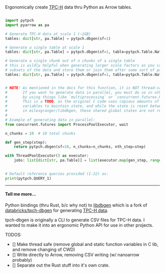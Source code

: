 Ergonomically create [TPC-H](https://www.tpc.org/tpch/) data thru Python as Arrow tables.

```python

import pytpch
import pyarrow as pa

# Generate TPC-H data at scale 1 (~1GB)
tables: dict[str, pa.Table] = pytpch.dbgen(sf=1)

# Generate a single table at scale 1
tables: dict[str, pa.Table] = pytpch.dbgen(sf=1, table=pytpch.Table.Nation)

# Generate a single chunk out of n chunks of a single table
# this is wildly helpful when generating larger scale factors as you can make
# subsets of the data and store them or join them after some sort of parallelism.
tables: dict[str, pa.Table] = pytpch.dbgen(sf=1, table=pytpch.Table.Nation)


# NOTE! As mentioned in the docs for this function, it is NOT thread-safe.
#       If you want to generate data in parallel, you must do so in other processes for now
#       by using things like `multiprocessing` or `concurrent.futures.ProcessPoolExecutor`.
#       This is a TODO, as the original C code uses copious amounts of global and static function
#       variables to maintain state, and while the state is reset between function calls from refactoring
#       in milesgranger/libdbgen, these shared global states are not removed so thus not thread-safe.
#
# Example of generating data in parallel:
from concurrent.futures import ProcessPoolExecutor, wait

n_chunks = 10  # 10 total chunks

def gen_step(step):
    return pytpch.dbgen(sf=10, n_chunks=n_chunks, nth_step=step)

with ThreadPoolExecutor() as executor:
    jobs: list[dict[str, pa.Table]] = list(executor.map(gen_step, range(n_chunks)))
  

# Default reference queries provided (1-22) as:
print(pytpch.QUERY_1)
```

---

#### Tell me more...

Python bindings (thru Rust, b/c why not) to [libdbgen](https://github.com/milesgranger/libdbgen) 
which is a fork of [databricks/tpch-dbgen](https://github.com/databricks/tpch-dbgen) for generating 
[TPC-H data](https://www.tpc.org/tpch/).

tpch-dbgen is originally a CLI to generate CSV files for TPC-H data. I wanted to make it into an ergonomic
Python API for use in other projects. 

TODOS:
  - [] Make thread safe (remove global and static function variables in C lib, and remove changing of CWD)
  - [] Write directly to Arrow, removing CSV writing (w/ nanoarrow probably)
  - [] Separate out the Rust stuff into it's own crate.
